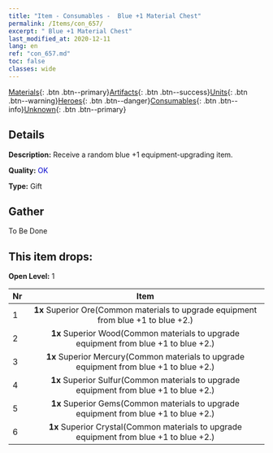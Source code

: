 ```yaml
---
title: "Item - Consumables -  Blue +1 Material Chest"
permalink: /Items/con_657/
excerpt: " Blue +1 Material Chest"
last_modified_at: 2020-12-11
lang: en
ref: "con_657.md"
toc: false
classes: wide
---
```

 [Materials](/Items/){: .btn .btn--primary}[Artifacts](/Items/Artifacts/){: .btn .btn--success}[Units](/Items/Units/){: .btn .btn--warning}[Heroes](/Items/Heroes/){: .btn .btn--danger}[Consumables](/Items/Consumables/){: .btn .btn--info}[Unknown](/Items/Unknown/){: .btn .btn--primary}

## Details
 **Description:** Receive a random blue +1 equipment-upgrading item.

 **Quality:** <span style="color: #0000CD">OK</span>

 **Type:** Gift

## Gather

  To Be Done

## This item drops:

 **Open Level:** 1

  | Nr |      Item    |
  |:---|:------------:|
  | 1 |  **1x** Superior Ore(Common materials to upgrade equipment from blue +1 to blue +2.) | 
  | 2 |  **1x** Superior Wood(Common materials to upgrade equipment from blue +1 to blue +2.) | 
  | 3 |  **1x** Superior Mercury(Common materials to upgrade equipment from blue +1 to blue +2.) | 
  | 4 |  **1x** Superior Sulfur(Common materials to upgrade equipment from blue +1 to blue +2.) | 
  | 5 |  **1x** Superior Gems(Common materials to upgrade equipment from blue +1 to blue +2.) | 
  | 6 |  **1x** Superior Crystal(Common materials to upgrade equipment from blue +1 to blue +2.) | 
